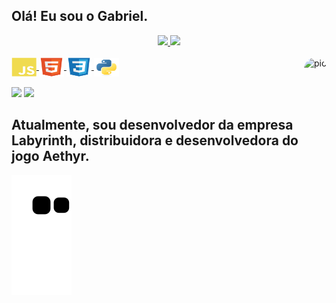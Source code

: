 ## Olá! Eu sou o Gabriel.
<div align="center">
  <a href="https://github.com/winndev">
  <img height="180em" src="https://github-readme-stats.vercel.app/api?username=amomeninas&show_icons=true&theme=dracula&include_all_commits=true&count_private=true"/>
  <img height="180em" src="https://github-readme-stats.vercel.app/api/top-langs/?username=amomeninas&layout=compact&langs_count=7&theme=dracula"/>
</div>
<div style="display: inline_block"><br>
  <img align="center" alt="Js" height="30" width="40" src="https://raw.githubusercontent.com/devicons/devicon/master/icons/javascript/javascript-plain.svg">
  <img align="center" alt="HTML" height="30" width="40" src="https://raw.githubusercontent.com/devicons/devicon/master/icons/html5/html5-original.svg">
  <img align="center" alt="CSS" height="30" width="40" src="https://raw.githubusercontent.com/devicons/devicon/master/icons/css3/css3-original.svg">
  <img align="center" alt="Python" height="30" width="40" src="https://raw.githubusercontent.com/devicons/devicon/master/icons/python/python-original.svg">
  <img align="right" alt="pic" height="150" style="border-radius:50px;" src="https://cdn.discordapp.com/attachments/953748243156721749/987430238428467271/yei.png?width=676&height=676">
</div><br>
 
<div> 
  <a href="https://instagram.com/winnshw" target="_blank"><img src="https://img.shields.io/badge/-Instagram-%23E4405F?style=for-the-badge&logo=instagram&logoColor=white" target="_blank"></a>
 <a href="https://discord.gg/pWp3tG3bMN" target="_blank"><img src="https://img.shields.io/badge/Discord-7289DA?style=for-the-badge&logo=discord&logoColor=white" target="_blank"></a><br>

## Atualmente, sou desenvolvedor da empresa Labyrinth, distribuidora e desenvolvedora do jogo Aethyr.
 
  ![Snake animation](https://github.com/rafaballerini/rafaballerini/blob/output/github-contribution-grid-snake.svg)
 
</div>
